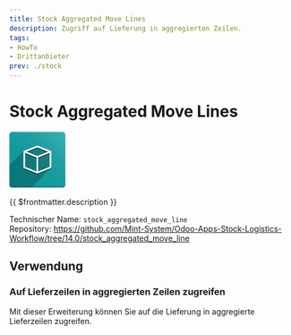 ```yaml
---
title: Stock Aggregated Move Lines
description: Zugriff auf Lieferung in aggregierten Zeilen.
tags:
- HowTo
- Drittanbieter
prev: ./stock
---
```

# Stock Aggregated Move Lines
![icon_oms_box](attachments/icon_oms_box.png)

{{ $frontmatter.description }}

Technischer Name: `stock_aggregated_move_line`\
Repository: <https://github.com/Mint-System/Odoo-Apps-Stock-Logistics-Workflow/tree/14.0/stock_aggregated_move_line>

## Verwendung

### Auf Lieferzeilen in aggregierten Zeilen zugreifen

Mit dieser Erweiterung können Sie auf die Lieferung in aggregierte Lieferzeilen zugreifen.

